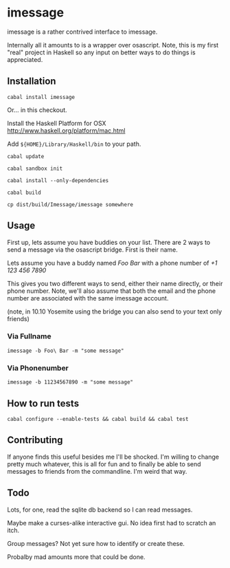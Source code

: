 # imessage

imessage is a rather contrived interface to imessage.

Internally all it amounts to is a wrapper over osascript. Note, this is my
first "real" project in Haskell so any input on better ways to do things
is appreciated.

## Installation

```cabal install imessage```

Or... in this checkout.

Install the Haskell Platform for OSX http://www.haskell.org/platform/mac.html

Add ```${HOME}/Library/Haskell/bin``` to your path.

```cabal update```

```cabal sandbox init```

```cabal install --only-dependencies```

```cabal build```

```cp dist/build/Imessage/imessage somewhere```

## Usage

First up, lets assume you have buddies on your list. There are 2 ways to
send a message via the osascript bridge. First is their name.

Lets assume you have a buddy named *Foo Bar* with a phone number of
*+1 123 456 7890*

This gives you two different ways to send, either their name directly,
or their phone number. Note, we'll also assume that both the email and the
phone number are associated with the same imessage account.

(note, in 10.10 Yosemite using the bridge you can also send to your
text only friends)

### Via Fullname

```imessage -b Foo\ Bar -m "some message"```

### Via Phonenumber

```imessage -b 11234567890 -m "some message"```

## How to run tests

```
cabal configure --enable-tests && cabal build && cabal test
```

## Contributing

If anyone finds this useful besides me I'll be shocked. I'm willing to change
pretty much whatever, this is all for fun and to finally be able to send
messages to friends from the commandline. I'm weird that way.

## Todo

Lots, for one, read the sqlite db backend so I can read messages.

Maybe make a curses-alike interactive gui. No idea first had to scratch
an itch.

Group messages? Not yet sure how to identify or create these.

Probalby mad amounts more that could be done.
